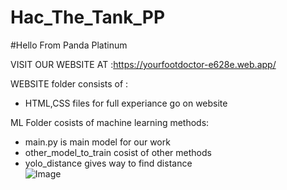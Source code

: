 # Hac_The_Tank_PP
#Hello From Panda Platinum</br>


VISIT OUR WEBSITE AT :https://yourfootdoctor-e628e.web.app/ </br>


WEBSITE folder consists of :</br>
   - HTML,CSS files for full experiance go on website</br>


ML Folder cosists of machine learning methods:</br>
  - main.py is main model for our work</br>
  - other_model_to_train cosist of other methods</br>
  - yolo_distance gives way to find distance</br>
![Image]([https://github.com/devyas319/Hac_The_Tank_PP/blob/main/MachineLearning/predictions/aug127.png])
